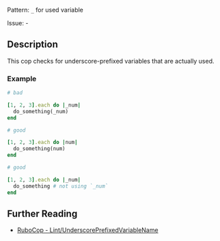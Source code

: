 Pattern: `_` for used variable

Issue: -

## Description

This cop checks for underscore-prefixed variables that are actually used.

### Example

```ruby
# bad

[1, 2, 3].each do |_num|
  do_something(_num)
end
```
```ruby
# good

[1, 2, 3].each do |num|
  do_something(num)
end
```
```ruby
# good

[1, 2, 3].each do |_num|
  do_something # not using `_num`
end
```

## Further Reading

* [RuboCop - Lint/UnderscorePrefixedVariableName](https://rubocop.readthedocs.io/en/latest/cops_lint/#lintunderscoreprefixedvariablename)
